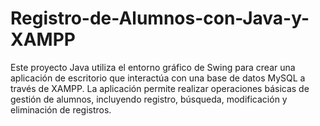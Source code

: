 # Registro-de-Alumnos-con-Java-y-XAMPP
Este proyecto Java utiliza el entorno gráfico de Swing para crear una aplicación de escritorio que interactúa con una base de datos MySQL a través de XAMPP. La aplicación permite realizar operaciones básicas de gestión de alumnos, incluyendo registro, búsqueda, modificación y eliminación de registros.
